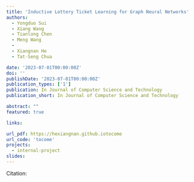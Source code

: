 ```yaml
---
title: 'Inductive Lottery Ticket Learning for Graph Neural Networks'
authors:
  - Yongduo Sui
  - Xiang Wang
  - Tianlong Chen
  - Meng Wang
  - 
  - Xiangnan He 
  - Tat-Seng Chua

date: '2023-07-01T00:00:00Z'
doi: ''
publishDate: '2023-07-01T00:00:00Z'
publication_types: ['1']
publication: In Journal of Computer Science and Technology 
publication_short: In Journal of Computer Science and Technology 

abstract: ""
featured: true

links:

url_pdf: https://hexiangnan.github.iotocome
url_code: 'tocome'
projects:
  - internal-project
slides:
---
```




Citation:
